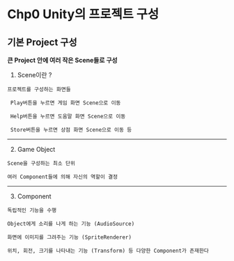 ﻿# Chp0 Unity의 프로젝트 구성 

## 기본 Project 구성

**큰 Project 안에 여러 작은 Scene들로 구성**

  1. Scene이란 ? 

    프로젝트를 구성하는 화면들

	 Play버튼을 누르면 게임 화면 Scene으로 이동
	
	 Help버튼을 누르면 도움말 화면 Scene으로 이동 

	 Store버튼을 누르면 상점 화면 Scene으로 이동 등 
<hr/>

  2. Game Object 

    Scene을 구성하는 최소 단위 

    여러 Component들에 의해 자신의 역할이 결정 

<hr/>

   3. Component 

    독립적인 기능을 수행 

    Object에게 소리를 나게 하는 기능 (AudioSource)

    화면에 이미지를 그려주는 기능 (SpriteRenderer)
 
    위치, 회전, 크기를 나타내는 기능 (Transform) 등 다양한 Component가 존재한다
